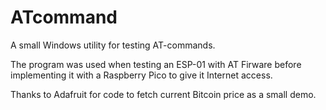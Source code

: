 # ATcommand
A small Windows utility for testing AT-commands.

The program was used when testing an ESP-01 with AT Firware before implementing it with a Raspberry Pico to give it Internet access.

Thanks to Adafruit for code to fetch current Bitcoin price as a small demo.